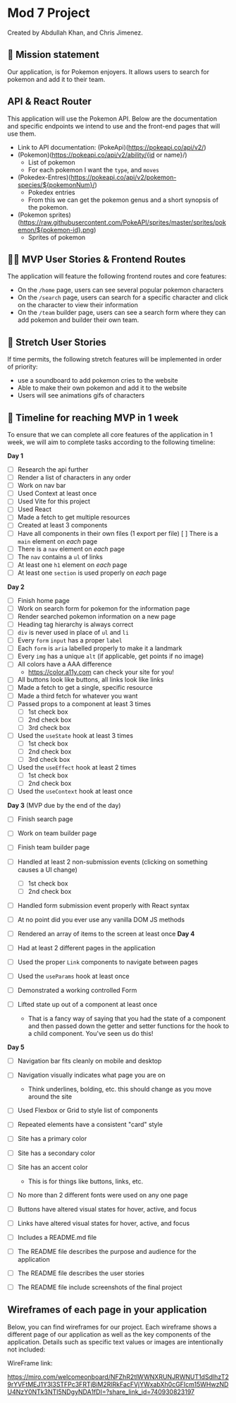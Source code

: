 # Mod 7 Project

Created by Abdullah Khan, and Chris Jimenez.

## 🚀 Mission statement

Our application, is for Pokemon enjoyers. It allows users to search for pokemon and add it to their team.

## API & React Router

This application will use the Pokemon API. Below are the documentation and specific endpoints we intend to use and the front-end pages that will use them.

- Link to API documentation: (PokeApi)(https://pokeapi.co/api/v2/)
- (Pokemon)(https://pokeapi.co/api/v2/ability/{id or name}/)
  - List of pokemon
  - For each pokemon I want the `type`, and `moves`
- (Pokedex-Entres)(https://pokeapi.co/api/v2/pokemon-species/${pokemonNum}/)
  - Pokedex entries
  - From this we can get the pokemon genus and a short synopsis of the pokemon.
- (Pokemon sprites)(https://raw.githubusercontent.com/PokeAPI/sprites/master/sprites/pokemon/${pokemon-id}.png)
  - Sprites of pokemon

## 👩‍💻 MVP User Stories & Frontend Routes

The application will feature the following frontend routes and core features:

- On the `/home` page, users can see several popular pokemon characters
- On the `/search` page, users can search for a specific character and click on the character to view their information
- On the `/team` builder page, users can see a search form where they can add pokemon and builder their own team.

## 🤔 Stretch User Stories

If time permits, the following stretch features will be implemented in order of priority:

- use a soundboard to add pokemon cries to the website
- Able to make their own pokemon and add it to the website
- Users will see animations gifs of characters

## 📆 Timeline for reaching MVP in 1 week

To ensure that we can complete all core features of the application in 1 week, we will aim to complete tasks according to the following timeline:

**Day 1**

- [ ] Research the api further
- [ ] Render a list of characters in any order
- [ ] Work on nav bar
- [ ] Used Context at least once
- [ ] Used Vite for this project
- [ ] Used React
- [ ] Made a fetch to get multiple resources
- [ ] Created at least 3 components
- [ ] Have all components in their own files (1 export per file)
      [ ] There is a `main` element on _each_ page
- [ ] There is a `nav` element on _each_ page
- [ ] The `nav` contains a `ul` of links
- [ ] At least one `h1` element on _each_ page
- [ ] At least one `section` is used properly on _each_ page

**Day 2**

- [ ] Finish home page
- [ ] Work on search form for pokemon for the information page
- [ ] Render searched pokemon information on a new page
- [ ] Heading tag hierarchy is always correct
- [ ] `div` is never used in place of `ul` and `li`
- [ ] Every `form` `input` has a proper `label`
- [ ] Each `form` is `aria` labelled properly to make it a landmark
- [ ] Every `img` has a unique `alt` (if applicable, get points if no image)
- [ ] All colors have a AAA difference
  - https://color.a11y.com can check your site for you!
- [ ] All buttons look like buttons, all links look like links
- [ ] Made a fetch to get a single, specific resource
- [ ] Made a third fetch for whatever you want
- [ ] Passed props to a component at least 3 times
  - [ ] 1st check box
  - [ ] 2nd check box
  - [ ] 3rd check box
- [ ] Used the `useState` hook at least 3 times
  - [ ] 1st check box
  - [ ] 2nd check box
  - [ ] 3rd check box
- [ ] Used the `useEffect` hook at least 2 times
  - [ ] 1st check box
  - [ ] 2nd check box
- [ ] Used the `useContext` hook at least once

**Day 3** (MVP due by the end of the day)

- [ ] Finish search page
- [ ] Work on team builder page
- [ ] Finish team builder page
- [ ] Handled at least 2 non-submission events (clicking on something causes a UI change)
  - [ ] 1st check box
  - [ ] 2nd check box
- [ ] Handled form submission event properly with React syntax
- [ ] At no point did you ever use any vanilla DOM JS methods
- [ ] Rendered an array of items to the screen at least once
      **Day 4**

- [ ] Had at least 2 different pages in the application
- [ ] Used the proper `Link` components to navigate between pages
- [ ] Used the `useParams` hook at least once
- [ ] Demonstrated a working controlled Form
- [ ] Lifted state up out of a component at least once
  - That is a fancy way of saying that you had the state of a component and then passed down the getter and setter functions for the hook to a child component. You've seen us do this!

**Day 5**

- [ ] Navigation bar fits cleanly on mobile and desktop
- [ ] Navigation visually indicates what page you are on
  - Think underlines, bolding, etc. this should change as you move around the site
- [ ] Used Flexbox or Grid to style list of components
- [ ] Repeated elements have a consistent "card" style
- [ ] Site has a primary color
- [ ] Site has a secondary color
- [ ] Site has an accent color
  - This is for things like buttons, links, etc.
- [ ] No more than 2 different fonts were used on any one page
- [ ] Buttons have altered visual states for hover, active, and focus
- [ ] Links have altered visual states for hover, active, and focus

- [ ] Includes a README.md file
- [ ] The README file describes the purpose and audience for the application
- [ ] The README file describes the user stories
- [ ] The README file include screenshots of the final project

## Wireframes of each page in your application

Below, you can find wireframes for our project. Each wireframe shows a different page of our application as well as the key components of the application. Details such as specific text values or images are intentionally not included:

WireFrame link:

https://miro.com/welcomeonboard/NFZhR2tlWWNXRUNJRWNUT1dSdlhzT29rYVFtMEJ1Y3l3STFPc3FRTjBiM2RlRkFacFVjYWxabXh0cGFIcm15WHwzNDU4NzY0NTk3NTI5NDgyNDA1fDI=?share_link_id=740930823197
